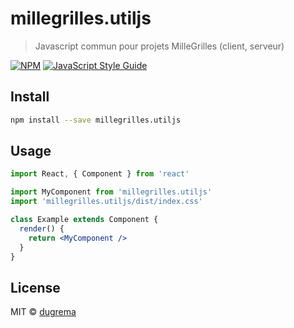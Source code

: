 # millegrilles.utiljs

> Javascript commun pour projets MilleGrilles (client, serveur)

[![NPM](https://img.shields.io/npm/v/millegrilles.utiljs.svg)](https://www.npmjs.com/package/millegrilles.utiljs) [![JavaScript Style Guide](https://img.shields.io/badge/code_style-standard-brightgreen.svg)](https://standardjs.com)

## Install

```bash
npm install --save millegrilles.utiljs
```

## Usage

```jsx
import React, { Component } from 'react'

import MyComponent from 'millegrilles.utiljs'
import 'millegrilles.utiljs/dist/index.css'

class Example extends Component {
  render() {
    return <MyComponent />
  }
}
```

## License

MIT © [dugrema](https://github.com/dugrema)
